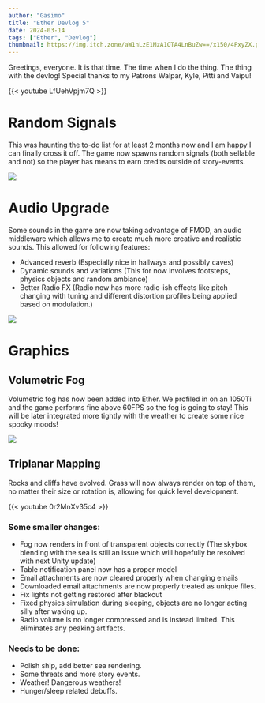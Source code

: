 ```yaml
---
author: "Gasimo"
title: "Ether Devlog 5"
date: 2024-03-14
tags: ["Ether", "Devlog"]
thumbnail: https://img.itch.zone/aW1nLzE1MzA1OTA4LnBuZw==/x150/4PxyZX.png
---
```


Greetings, everyone. It is that time. The time when I do the thing. The thing with the devlog!
Special thanks to my Patrons Walpar, Kyle, Pitti and Vaipu!

{{< youtube LfUehVpjm7Q >}}

# Random Signals
This was haunting the to-do list for at least 2 months now and I am happy I can finally cross it off. The game now spawns random signals (both sellable and not) so the player has means to earn credits outside of story-events.

![](https://img.itch.zone/aW1nLzE1MzA1OTAwLmpwZw==/original/mHBw3N.jpg)

# Audio Upgrade
Some sounds in the game are now taking advantage of FMOD, an audio middleware which allows me to create much more creative and realistic sounds. This allowed for following features:

     
- Advanced reverb (Especially nice in hallways and possibly caves)
- Dynamic sounds and variations (This for now involves footsteps, physics objects and random ambiance)
- Better Radio FX (Radio now has more radio-ish effects like pitch changing with tuning and different distortion profiles being applied based on modulation.)

![](https://img.itch.zone/aW1nLzE1MzA1OTAxLmpwZw==/original/nxTpHU.jpg)

# Graphics
## Volumetric Fog
Volumetric fog has now been added into Ether. We profiled in on an 1050Ti and the game performs fine above 60FPS so the fog is going to stay! This will be later integrated more tightly with the weather to create some nice spooky moods!

![](https://img.itch.zone/aW1nLzE1MzA1ODk2LmpwZw==/original/yoNIVz.jpg)

## Triplanar Mapping
Rocks and cliffs have evolved. Grass will now always render on top of them, no matter their size or rotation is, allowing for quick level development.

{{< youtube 0r2MnXv35c4 >}}

### Some smaller changes:

- Fog now renders in front of transparent objects correctly (The skybox blending with the sea is still an issue which will hopefully be resolved with next Unity update)   
- Table notification panel now has a proper model
- Email attachments are now cleared properly when changing emails   
- Downloaded email attachments are now properly treated as unique files.
- Fix lights not getting restored after blackout
- Fixed physics simulation during sleeping, objects are no longer acting silly after waking up.
- Radio volume is no longer compressed and is instead limited. This eliminates any peaking artifacts.

### Needs to be done:
- Polish ship, add better sea rendering.
- Some threats and more story events.
- Weather! Dangerous weathers!
- Hunger/sleep related debuffs.